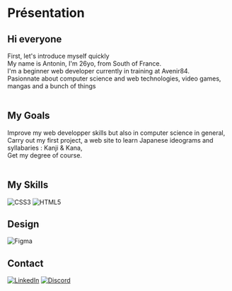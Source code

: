 # Présentation

## Hi everyone <br>

First, let's introduce myself quickly <br>
My name is Antonin, I'm 26yo, from South of France. <br>
I'm a beginner web developer currently in training at Avenir84. <br>
Pasionnate about computer science and web technologies, video games, mangas and a bunch of things <br> <br>

## My Goals <br>
Improve my web developper skills but also in computer science in general, <br>
Carry out my first project, a web site to learn Japanese ideograms and syllabaries : Kanji & Kana, <br>
Get my degree of course. <br> <br>

## My Skills <br>
![CSS3](https://img.shields.io/badge/css3-%231572B6.svg?style=for-the-badge&logo=css3&logoColor=white) ![HTML5](https://img.shields.io/badge/html5-%23E34F26.svg?style=for-the-badge&logo=html5&logoColor=white)

## Design <br>
![Figma](https://img.shields.io/badge/figma-%23F24E1E.svg?style=for-the-badge&logo=figma&logoColor=white)

## Contact <br>
[![LinkedIn](https://img.shields.io/badge/LinkedIn-%230077B5.svg?logo=linkedin&logoColor=white)](https://www.linkedin.com/in/antonin-augier-57073326a/)
[![Discord](https://img.shields.io/badge/Discord-%237289DA.svg?logo=discord&logoColor=white)](https://discord.com/users/Zaptos#8207)






